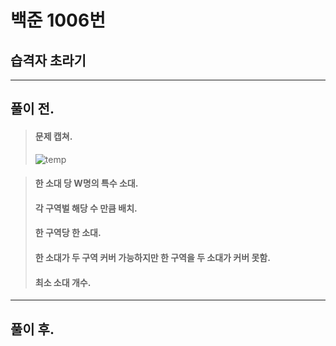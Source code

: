 # 백준 1006번

## 습격자 초라기
___
## 풀이 전.
> #### 문제 캡쳐.
> ![temp](https://user-images.githubusercontent.com/49303504/129314074-38845f39-a5c0-45f5-b338-9db5ddc76702.png)

> #### 한 소대 당 W명의 특수 소대.
> #### 각 구역벌 해당 수 만큼 배치.
> #### 한 구역당 한 소대.
> #### 한 소대가 두 구역 커버 가능하지만 한 구역을 두 소대가 커버 못함.
> #### 최소 소대 개수.
___
## 풀이 후.
> #### 